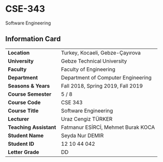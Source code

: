 # CSE-343
Software Engineering

## Information Card
| | |
| --- | --- |
| **Location** | Turkey, Kocaeli, Gebze-Çayırova |
| **University** | Gebze Technical University |
| **Faculty** | Faculty of Engineering |
| **Department** | Department of Computer Engineering |
| **Seasons & Years** | Fall 2018, Spring 2019, Fall 2019 |
| **Course Semester** | 5 / 8 |
| **Course Code** | CSE 343 |
| **Course Title** | Software Engineering |
| **Lecturer** | Uraz Cengiz TÜRKER |
| **Teaching Assistant** | Fatmanur ESİRCİ, Mehmet Burak KOCA |
| **Student Name** | Seyda Nur DEMIR |
| **Student ID** | 12 10 44 042 |
| **Letter Grade** | DD |
